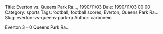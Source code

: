 Title: Everton vs. Queens Park Ra…, 1990/11/03
Date: 1990/11/03 00:00
Category: sports
Tags: football, football scores, Everton, Queens Park Ra…
Slug: everton-vs-queens-park-ra
Author: carbonero


Everton 3 - 0 Queens Park Ra…
